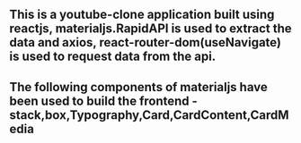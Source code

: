 ## This is a youtube-clone application built using reactjs, materialjs.RapidAPI is used to extract the data and axios, react-router-dom(useNavigate) is used to request data from the api.


## The following components of materialjs have been used to build the frontend - stack,box,Typography,Card,CardContent,CardMedia
